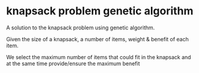 # knapsack problem genetic algorithm

A solution to the knapsack problem using genetic algorithm. 

Given the size of a knapsack, a number of items, weight & benefit of each item.

We select the maximum number of items that could fit in the knapsack and at the same time provide/ensure the maximum benefit
